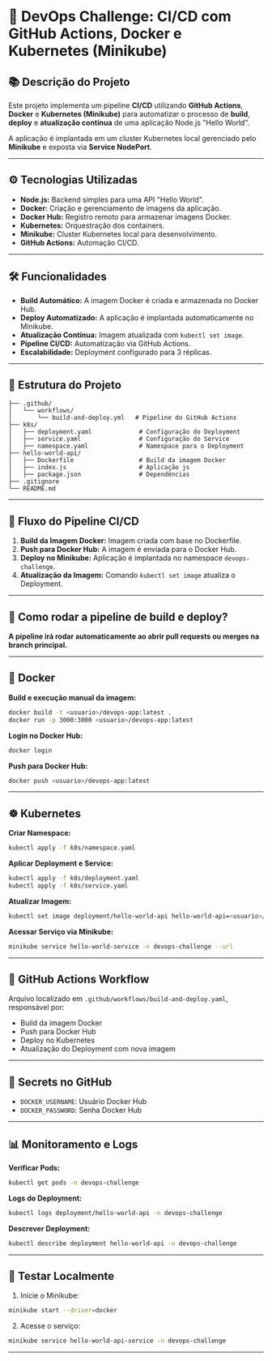 # 🚀 DevOps Challenge: CI/CD com GitHub Actions, Docker e Kubernetes (Minikube)

## 📚 **Descrição do Projeto**
Este projeto implementa um pipeline **CI/CD** utilizando **GitHub Actions**, **Docker** e **Kubernetes (Minikube)** para automatizar o processo de **build**, **deploy** e **atualização contínua** de uma aplicação Node.js "Hello World".

A aplicação é implantada em um cluster Kubernetes local gerenciado pelo **Minikube** e exposta via **Service NodePort**.

---

## ⚙️ **Tecnologias Utilizadas**

- **Node.js:** Backend simples para uma API "Hello World".
- **Docker:** Criação e gerenciamento de imagens da aplicação.
- **Docker Hub:** Registro remoto para armazenar imagens Docker.
- **Kubernetes:** Orquestração dos containers.
- **Minikube:** Cluster Kubernetes local para desenvolvimento.
- **GitHub Actions:** Automação CI/CD.

---

## 🛠️ **Funcionalidades**

- **Build Automático:** A imagem Docker é criada e armazenada no Docker Hub.
- **Deploy Automatizado:** A aplicação é implantada automaticamente no Minikube.
- **Atualização Contínua:** Imagem atualizada com `kubectl set image`.
- **Pipeline CI/CD:** Automatização via GitHub Actions.
- **Escalabilidade:** Deployment configurado para 3 réplicas.

---

## 📂 **Estrutura do Projeto**
```
├── .github/
│   └── workflows/
│       └── build-and-deploy.yml   # Pipeline do GitHub Actions
├── k8s/
│   ├── deployment.yaml             # Configuração do Deployment
│   ├── service.yaml                # Configuração do Service
│   ├── namespace.yaml              # Namespace para o Deployment
├── hello-world-api/
│   ├── Dockerfile                  # Build da imagem Docker
│   ├── index.js                    # Aplicação js
│   ├── package.json                # Dependências
├── .gitignore
└── README.md
```

---

## 🚦 **Fluxo do Pipeline CI/CD**

1. **Build da Imagem Docker:** Imagem criada com base no Dockerfile.
2. **Push para Docker Hub:** A imagem é enviada para o Docker Hub.
3. **Deploy no Minikube:** Aplicação é implantada no namespace `devops-challenge`.
4. **Atualização da Imagem:** Comando `kubectl set image` atualiza o Deployment.

---

## 🚦 **Como rodar a pipeline de build e deploy?**

**A pipeline irá rodar automaticamente ao abrir pull requests ou merges na branch principal.**

---

## 🐳 **Docker**

**Build e execução manual da imagem:**
```bash
docker build -t <usuario>/devops-app:latest .
docker run -p 3000:3000 <usuario>/devops-app:latest
```

**Login no Docker Hub:**
```bash
docker login
```

**Push para Docker Hub:**
```bash
docker push <usuario>/devops-app:latest
```

---

## ☸️ **Kubernetes**

**Criar Namespace:**
```bash
kubectl apply -f k8s/namespace.yaml
```

**Aplicar Deployment e Service:**
```bash
kubectl apply -f k8s/deployment.yaml
kubectl apply -f k8s/service.yaml
```

**Atualizar Imagem:**
```bash
kubectl set image deployment/hello-world-api hello-world-api=<usuario>/hello-world-api:<tag> -n devops-challenge
```

**Acessar Serviço via Minikube:**
```bash
minikube service hello-world-service -n devops-challenge --url
```

---

## 🤖 **GitHub Actions Workflow**

Arquivo localizado em `.github/workflows/build-and-deploy.yaml`, responsável por:
- Build da imagem Docker
- Push para Docker Hub
- Deploy no Kubernetes
- Atualização do Deployment com nova imagem

---

## 🔑 **Secrets no GitHub**

- `DOCKER_USERNAME`: Usuário Docker Hub
- `DOCKER_PASSWORD`: Senha Docker Hub

---

## 📊 **Monitoramento e Logs**

**Verificar Pods:**
```bash
kubectl get pods -n devops-challenge
```

**Logs do Deployment:**
```bash
kubectl logs deployment/hello-world-api -n devops-challenge
```

**Descrever Deployment:**
```bash
kubectl describe deployment hello-world-api -n devops-challenge
```

---

## 🚀 **Testar Localmente**

1. Inicie o Minikube:
```bash
minikube start --driver=docker
```
2. Acesse o serviço:
```bash
minikube service hello-world-api-service -n devops-challenge
```

---
